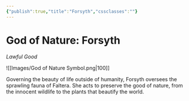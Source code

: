 ```yaml
---
{"publish":true,"title":"Forsyth","cssclasses":""}
---
```



# God of Nature: Forsyth
*Lawful Good*

![[Images/God of Nature Symbol.png|100]]

Governing the beauty of life outside of humanity, Forsyth oversees the sprawling fauna of Faltera. She acts to preserve the good of nature, from the innocent wildlife to the plants that beautify the world.
